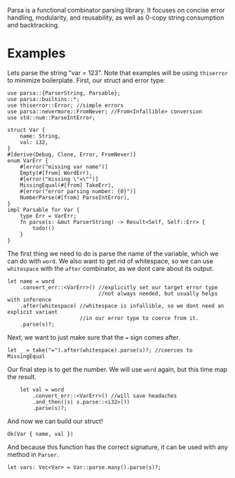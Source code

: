 Parsa is a functional combinator parsing library. It focuses on concise error handling, modularity, and reusability,
as well as 0-copy string consumption and backtracking.

# Examples
Lets parse the string "var = 123". Note that examples will be using `thiserror` to minimize boilerplate.
First, our struct and error type:
```rust, ignore
use parsa::{ParserString, Parsable};
use parsa::builtins::*;
use thiserror::Error; //simple errors
use parsa::nevermore::FromNever; //From<Infallible> conversion
use std::num::ParseIntError;

struct Var {
    name: String,
    val: i32,
}
#[derive(Debug, Clone, Error, FromNever)]
enum VarErr {
    #[error("missing var name")]
    Empty(#[from] WordErr),
    #[error("missing \"=\"")]
    MissingEqual(#[from] TakeErr),
    #[error("error parsing number: {0}")]
    NumberParse(#[from] ParseIntError),
}
impl Parsable for Var {
    type Err = VarErr;
    fn parse(s: &mut ParserString) -> Result<Self, Self::Err> {
        todo!()
    }
}
```
The first thing we need to do is parse the name of the variable, which we can do with `word`.
We also want to get rid of whitespace, so we can use `whitespace` with the 
`after` combinator, as we dont care about its output.
```rust, ignore
let name = word
    .convert_err::<VarErr>() //explicitly set our target error type
                             //not always needed, but usually helps with inference
    .after(whitespace) //whitespace is infallible, so we dont need an explicit variant
                       //in our error type to coerce from it.
    .parse(s)?;
```
Next, we want to just make sure that the `=` sign comes after.
```rust, ignore
let _ = take("=").after(whitespace).parse(s)?; //coerces to MissingEqual
```
Our final step is to get the number. We will use `word` again, but this time map the result.
```rust, ignore
    let val = word
        .convert_err::<VarErr>() //will save headaches
        .and_then(|s| s.parse::<i32>())
        .parse(s)?;
```
And now we can build our struct!
```ignore, rust
Ok(Var { name, val })
```
And because this function has the correct signature, it can be used with any method in `Parser`.
```ignore, rust
let vars: Vec<Var> = Var::parse.many().parse(s)?;
```
